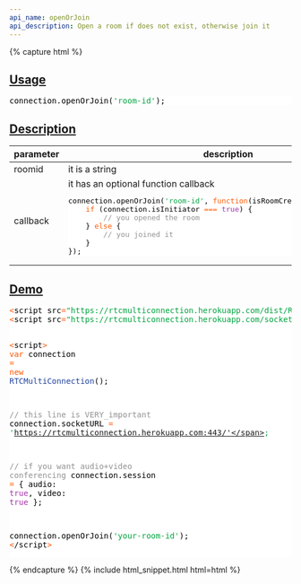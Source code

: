 ```yaml
---
api_name: openOrJoin
api_description: Open a room if does not exist, otherwise join it
---
```


{% capture html %}

  <section id="usage">
    <h2><a href="#usage">Usage</a></h2>
    <pre style="background:#fff;color:#000">connection.openOrJoin(<span style="color:#00a33f">'room-id'</span>);
</pre>
  </section>

  <section id="description">
    <h2><a href="#description">Description</a></h2>
    <div class="datagrid">
    <table>
    <thead><tr><th>parameter</th><th>description</th></tr></thead>
    <tbody>
      <tr>
        <td>roomid</td>
        <td>it is a string</td>
      </tr>
      <tr>
        <td>callback</td>
        <td>
            it has an optional function callback
            <pre style="background:#fff;color:#000">connection.openOrJoin(<span style="color:#00a33f">'room-id'</span>, <span style="color:#ff5600">function</span>(isRoomCreated, roomid, error) {
    <span style="color:#ff5600">if</span> (connection.isInitiator <span style="color:#ff5600">===</span> <span style="color:#a535ae">true</span>) {
        <span style="color:#919191">// you opened the room</span>
    } <span style="color:#ff5600">else</span> {
        <span style="color:#919191">// you joined it</span>
    }
});
</pre>
        </td>
      </tr>
    </tbody>
    </table>
    </div>
  </section>

  <section id="demo">
    <h2><a href="#demo">Demo</a></h2>
    <pre style="background:#fff;color:#000"><span style="color:#ff5600">&lt;</span>script src<span style="color:#ff5600">=</span><span style="color:#00a33f">"https://rtcmulticonnection.herokuapp.com/dist/RTCMultiConnection.min.js"</span><span style="color:#ff5600">></span><span style="color:#ff5600">&lt;</span>/script<span style="color:#ff5600">></span>
<span style="color:#ff5600">&lt;</span>script src<span style="color:#ff5600">=</span><span style="color:#00a33f">"https://rtcmulticonnection.herokuapp.com/socket.io/socket.io.js"</span><span style="color:#ff5600">></span><span style="color:#ff5600">&lt;</span>/script<span style="color:#ff5600">></span>

<span style="color:#ff5600">&lt;</span>script<span style="color:#ff5600">></span>
<span style="color:#ff5600">var</span> connection <span style="color:#ff5600">=</span> <span style="color:#ff5600">new</span> <span style="color:#21439c">RTCMultiConnection</span>();

<span style="color:#919191">// this line is VERY_important</span>
connection.socketURL <span style="color:#ff5600">=</span> <span style="color:#00a33f">'https://rtcmulticonnection.herokuapp.com:443/'</span>;

<span style="color:#919191">// if you want audio+video conferencing</span>
connection.session <span style="color:#ff5600">=</span> {
    audio: <span style="color:#a535ae">true</span>,
    video: <span style="color:#a535ae">true</span>
};

connection.openOrJoin(<span style="color:#00a33f">'your-room-id'</span>);
<span style="color:#ff5600">&lt;</span>/script<span style="color:#ff5600">></span>
</pre>
  </section>

{% endcapture %}
{% include html_snippet.html html=html %}
